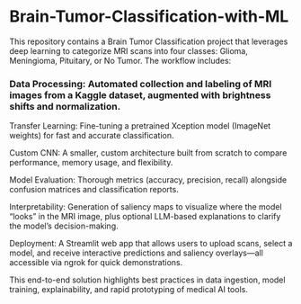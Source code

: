 # Brain-Tumor-Classification-with-ML
This repository contains a Brain Tumor Classification project that leverages deep learning to categorize MRI scans into four classes: Glioma, Meningioma, Pituitary, or No Tumor. The workflow includes:

### Data Processing: Automated collection and labeling of MRI images from a Kaggle dataset, augmented with brightness shifts and normalization.

Transfer Learning: Fine-tuning a pretrained Xception model (ImageNet weights) for fast and accurate classification.

Custom CNN: A smaller, custom architecture built from scratch to compare performance, memory usage, and flexibility.

Model Evaluation: Thorough metrics (accuracy, precision, recall) alongside confusion matrices and classification reports.

Interpretability: Generation of saliency maps to visualize where the model “looks” in the MRI image, plus optional LLM-based explanations to clarify the model’s decision-making.

Deployment: A Streamlit web app that allows users to upload scans, select a model, and receive interactive predictions and saliency overlays—all accessible via ngrok for quick demonstrations.

This end-to-end solution highlights best practices in data ingestion, model training, explainability, and rapid prototyping of medical AI tools.
